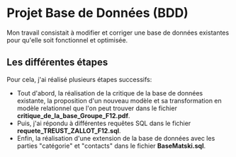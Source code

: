 # Projet Base de Données (BDD) 

Mon travail consistait à modifier et corriger une base de données existantes pour qu'elle soit fonctionnel et optimisée.

## Les différentes étapes 

Pour cela, j'ai réalisé plusieurs étapes successifs:

- Tout d'abord, la réalisation de la critique de la base de données existante, la proposition d'un nouveau modèle et sa transformation en modèle relationnel que l'on peut trouver dans le fichier **critique_de_la_base_Groupe_F12.pdf**. 
- Puis,  j'ai répondu à différentes requêtes SQL dans le fichier **requete_TREUST_ZALLOT_F12.sql**. 
- Enfin, la réalisation d'une extension de la base de données avec les parties "catégorie" et "contacts" dans le fichier **BaseMatski.sql**. 
